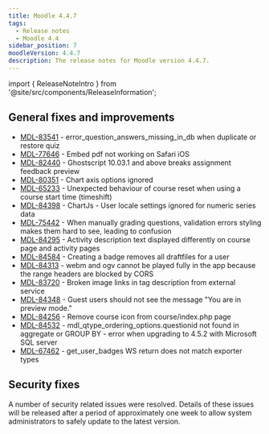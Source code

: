 ```yaml
---
title: Moodle 4.4.7
tags:
  - Release notes
  - Moodle 4.4
sidebar_position: 7
moodleVersion: 4.4.7
description: The release notes for Moodle version 4.4.7.
---
```


import { ReleaseNoteIntro } from '@site/src/components/ReleaseInformation';

<ReleaseNoteIntro releaseName={frontMatter.moodleVersion} />

## General fixes and improvements
<!-- cspell:disable -->
- [MDL-83541](https://tracker.moodle.org/browse/MDL-83541) - error_question_answers_missing_in_db when duplicate or restore quiz
- [MDL-77646](https://tracker.moodle.org/browse/MDL-77646) - Embed pdf not working on Safari iOS
- [MDL-82440](https://tracker.moodle.org/browse/MDL-82440) - Ghostscript 10.03.1 and above breaks assignment feedback preview
- [MDL-80351](https://tracker.moodle.org/browse/MDL-80351) - Chart axis options ignored
- [MDL-65233](https://tracker.moodle.org/browse/MDL-65233) - Unexpected behaviour of course reset when using a course start time (timeshift)
- [MDL-84398](https://tracker.moodle.org/browse/MDL-84398) - ChartJs - User locale settings ignored for numeric series data
- [MDL-75442](https://tracker.moodle.org/browse/MDL-75442) - When manually grading questions, validation errors styling makes them hard to see, leading to confusion
- [MDL-84295](https://tracker.moodle.org/browse/MDL-84295) - Activity description text displayed differently on course page and activity pages
- [MDL-84584](https://tracker.moodle.org/browse/MDL-84584) - Creating a badge removes all draftfiles for a user
- [MDL-84313](https://tracker.moodle.org/browse/MDL-84313) - webm and ogv cannot be played fully in the app because the range headers are blocked by CORS
- [MDL-83720](https://tracker.moodle.org/browse/MDL-83720) - Broken image links in tag description from external service
- [MDL-84348](https://tracker.moodle.org/browse/MDL-84348) - Guest users should not see the message "You are in preview mode."
- [MDL-84256](https://tracker.moodle.org/browse/MDL-84256) - Remove course icon from course/index.php page
- [MDL-84532](https://tracker.moodle.org/browse/MDL-84532) - mdl_qtype_ordering_options.questionid not found in aggregate or GROUP BY - error when upgrading to 4.5.2 with Microsoft SQL server
- [MDL-67462](https://tracker.moodle.org/browse/MDL-67462) - get_user_badges WS return does not match exporter types
<!-- cspell:enable -->

## Security fixes

A number of security related issues were resolved. Details of these issues will be released after a period of approximately one week to allow system administrators to safely update to the latest version.
